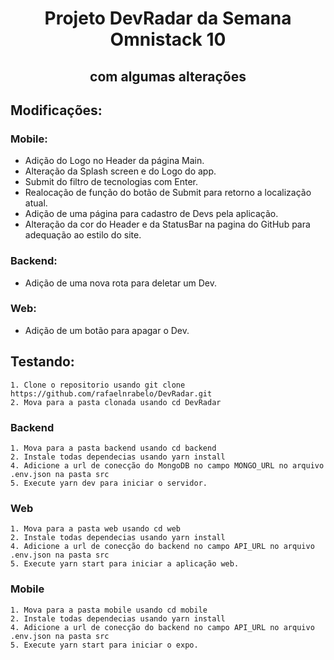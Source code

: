 
<h1 align="center">Projeto DevRadar da Semana Omnistack 10</h1>
<h2 align="center">com algumas alterações</h2>

## Modificações:
   ### Mobile:
   - Adição do Logo no Header da página Main.
   - Alteração da Splash screen e do Logo do app.
   - Submit do filtro de tecnologias com Enter.
   - Realocação de função do botão de Submit para retorno a localização atual.
   - Adição de uma página para cadastro de Devs pela aplicação.
   - Alteração da cor do Header e da StatusBar na pagina do GitHub para adequação ao estilo do site.
  
  ### Backend:
   - Adição de uma nova rota para deletar um Dev.
  
  ### Web:
   - Adição de um botão para apagar o Dev.  

## Testando:
    1. Clone o repositorio usando git clone https://github.com/rafaelnrabelo/DevRadar.git
    2. Mova para a pasta clonada usando cd DevRadar
  ### Backend
    1. Mova para a pasta backend usando cd backend
    2. Instale todas dependecias usando yarn install
    4. Adicione a url de conecção do MongoDB no campo MONGO_URL no arquivo .env.json na pasta src
    5. Execute yarn dev para iniciar o servidor.
  ### Web
    1. Mova para a pasta web usando cd web
    2. Instale todas dependecias usando yarn install
    4. Adicione a url de conecção do backend no campo API_URL no arquivo .env.json na pasta src
    5. Execute yarn start para iniciar a aplicação web.
  ### Mobile
    1. Mova para a pasta mobile usando cd mobile
    2. Instale todas dependecias usando yarn install
    4. Adicione a url de conecção do backend no campo API_URL no arquivo .env.json na pasta src
    5. Execute yarn start para iniciar o expo.
